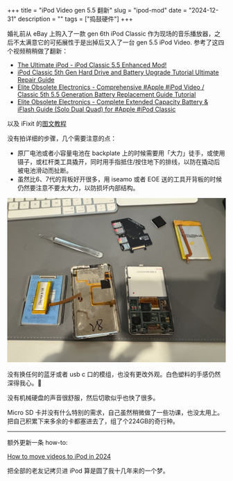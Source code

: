 +++
title = "iPod Video gen 5.5 翻新"
slug = "ipod-mod"
date = "2024-12-31"
description = ""
tags = ["捣鼓硬件"]
+++

婚礼前从 eBay 上购入了一款 gen 6th iPod Classic 作为现场的音乐播放器，之后不太满意它的可拓展性于是出掉后又入了一台 gen 5.5 iPod Video. 参考了这四个视频稍稍做了翻新：

- [The Ultimate iPod - iPod Classic 5.5 Enhanced Mod!](https://www.youtube.com/watch?v=w8XPPgkzojc)
- [iPod Classic 5th Gen Hard Drive and Battery Upgrade Tutorial Ultimate Repair Guide](https://www.youtube.com/watch?v=dLeo-DTlz9w)
- [Elite Obsolete Electronics - Comprehensive #Apple #iPod Video / Classic 5th 5.5 Generation Battery Replacement Guide Tutorial](https://www.youtube.com/watch?v=EV7TMA0HKgw)
- [Elite Obsolete Electronics - Complete Extended Capacity Battery & iFlash Guide (Solo Dual Quad) for #Apple #iPod Classic](https://www.youtube.com/watch?v=K9m0tfSus14)

以及 iFixit 的[图文教程](https://www.ifixit.com/Device/iPod_5th_Generation_%28Video%29)

没有拍详细的步骤，几个需要注意的点：

- 原厂电池或者小容量电池在 backplate 上的时候需要用「大力」徒手，或使用镊子，或杠杆类工具撬开，同时用手指抵住/按住地下的排线，以防在撬动后被电池滑动而扯断。
- 虽然比6、7代的背板好开很多，用 iseamo 或者 EOE 送的工具开背板的时候仍然要注意不要太大力，以防损坏内部结构。

![2024-12-31-ipod-mod](https://raw.githubusercontent.com/rexarski/oss/main/2024-12-31-ipod-mod.jpg)

没有换任何的蓝牙或者 usb c 口的模组，也没有更改外观。白色塑料的手感仍然深得我心。🤍

没有机械硬盘的声音很舒服，然后切歌似乎也快了很多。

Micro SD 卡并没有什么特别的需求，自己虽然稍微做了一些功课，也没太用上。把自己积累下来多余的卡都塞进去了，组了个224GB的奇行种。

***

额外更新一条 how-to:

[How to move videos to iPod in 2024](https://www.reddit.com/r/ipod/comments/1bome3j/i_finally_figured_how_to_add_videos_on_my_ipod/)

把全部的老友记拷贝进 iPod 算是圆了我十几年来的一个梦。
